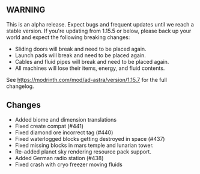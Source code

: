 ## WARNING
This is an alpha release. Expect bugs and frequent updates until we reach a stable version.
If you're updating from 1.15.5 or below, please back up your world and expect the following breaking changes:
- Sliding doors will break and need to be placed again.
- Launch pads will break and need to be placed again.
- Cables and fluid pipes will break and need to be placed again.
- All machines will lose their items, energy, and fluid contents.

See https://modrinth.com/mod/ad-astra/version/1.15.7 for the full changelog.

## Changes

- Added biome and dimension translations
- Fixed create compat (#441)
- Fixed diamond ore incorrect tag (#440)
- Fixed waterlogged blocks getting destroyed in space (#437)
- Fixed missing blocks in mars temple and lunarian tower.
- Re-added planet sky rendering resource pack support.
- Added German radio station (#438) 
- Fixed crash with cryo freezer moving fluids